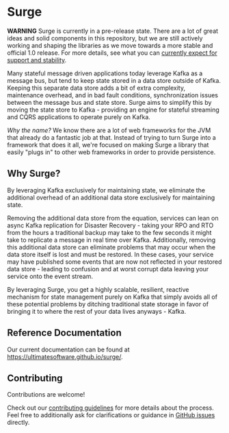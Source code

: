 # Surge

**WARNING** Surge is currently in a pre-release state. There are a lot of great ideas and solid components in this repository, but we are still actively working and shaping the libraries as we move towards a more stable and official 1.0 release. For more details, see what you can [currently expect for support and stability](CURRENT_SUPPORT.md).

Many stateful message driven applications today leverage Kafka as a message bus, but tend to keep state stored in a data store outside of Kafka. Keeping
this separate data store adds a bit of extra complexity, maintenance overhead, and in bad fault conditions, synchronization issues between the message bus
and state store. Surge aims to simplify this by moving the state store to Kafka - providing an engine for stateful streaming and CQRS applications to
operate purely on Kafka.

_Why the name?_
We know there are a lot of web frameworks for the JVM that already do a fantastic job at that. Instead of trying to turn Surge into a framework that does it all, we're focused on making Surge a library that easily "plugs in" to other web frameworks in order to provide persistence.

## Why Surge?

By leveraging Kafka exclusively for maintaining state, we eliminate the additional overhead of an additional data store exclusively for maintaining state.

Removing the additional data store from the equation, services can lean on async Kafka replication for Disaster Recovery - taking your RPO and RTO from the hours
a traditional backup may take to the few seconds it might take to replicate a message in real time over Kafka. Additionally, removing this additional data store
can eliminate problems that may occur when the data store itself is lost and must be restored.  In these cases, your service may have published some events
that are now not reflected in your restored data store - leading to confusion and at worst corrupt data leaving your service onto the event stream.

By leveraging Surge, you get a highly scalable, resilient, reactive mechanism for state management purely on Kafka that simply avoids all of these potential problems
by ditching traditional state storage in favor of bringing it to where the rest of your data lives anyways - Kafka.

## Reference Documentation

Our current documentation can be found at https://ultimatesoftware.github.io/surge/.

## Contributing

Contributions are welcome!

Check out our [contributing guidelines](CONTRIBUTING.md) for more details about the process. Feel free to additionally ask for clarifications or guidance in [GitHub issues](https://github.com/UltimateSoftware/surge/issues) directly.